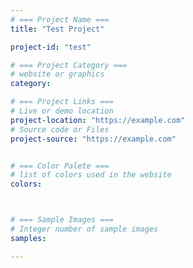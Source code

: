 ```yaml
---
# === Project Name ===
title: "Test Project"

project-id: "test"

# === Project Category ===
# website or graphics
category: 

# === Project Links ===
# Live or demo location
project-location: "https://example.com"
# Source code or Files
project-source: "https://example.com"


# === Color Palete ===
# list of colors used in the website
colors:



# === Sample Images ===
# Integer number of sample images
samples: 

---
```

